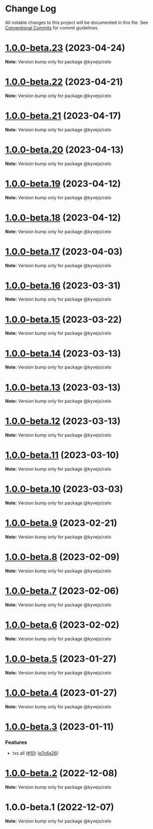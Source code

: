 # Change Log

All notable changes to this project will be documented in this file.
See [Conventional Commits](https://conventionalcommits.org) for commit guidelines.

# [1.0.0-beta.23](https://github.com/KYVENetwork/kyvejs/compare/@kyvejs/celo@1.0.0-beta.22...@kyvejs/celo@1.0.0-beta.23) (2023-04-24)

**Note:** Version bump only for package @kyvejs/celo

# [1.0.0-beta.22](https://github.com/KYVENetwork/kyvejs/compare/@kyvejs/celo@1.0.0-beta.21...@kyvejs/celo@1.0.0-beta.22) (2023-04-21)

**Note:** Version bump only for package @kyvejs/celo

# [1.0.0-beta.21](https://github.com/KYVENetwork/kyvejs/compare/@kyvejs/celo@1.0.0-beta.20...@kyvejs/celo@1.0.0-beta.21) (2023-04-17)

**Note:** Version bump only for package @kyvejs/celo

# [1.0.0-beta.20](https://github.com/KYVENetwork/kyvejs/compare/@kyvejs/celo@1.0.0-beta.19...@kyvejs/celo@1.0.0-beta.20) (2023-04-13)

**Note:** Version bump only for package @kyvejs/celo

# [1.0.0-beta.19](https://github.com/KYVENetwork/kyvejs/compare/@kyvejs/celo@1.0.0-beta.18...@kyvejs/celo@1.0.0-beta.19) (2023-04-12)

**Note:** Version bump only for package @kyvejs/celo

# [1.0.0-beta.18](https://github.com/KYVENetwork/kyvejs/compare/@kyvejs/celo@1.0.0-beta.17...@kyvejs/celo@1.0.0-beta.18) (2023-04-12)

**Note:** Version bump only for package @kyvejs/celo

# [1.0.0-beta.17](https://github.com/KYVENetwork/kyvejs/compare/@kyvejs/celo@1.0.0-beta.16...@kyvejs/celo@1.0.0-beta.17) (2023-04-03)

**Note:** Version bump only for package @kyvejs/celo

# [1.0.0-beta.16](https://github.com/KYVENetwork/kyvejs/compare/@kyvejs/celo@1.0.0-beta.15...@kyvejs/celo@1.0.0-beta.16) (2023-03-31)

**Note:** Version bump only for package @kyvejs/celo

# [1.0.0-beta.15](https://github.com/KYVENetwork/kyvejs/compare/@kyvejs/celo@1.0.0-beta.14...@kyvejs/celo@1.0.0-beta.15) (2023-03-22)

**Note:** Version bump only for package @kyvejs/celo

# [1.0.0-beta.14](https://github.com/KYVENetwork/kyvejs/compare/@kyvejs/celo@1.0.0-beta.13...@kyvejs/celo@1.0.0-beta.14) (2023-03-13)

**Note:** Version bump only for package @kyvejs/celo

# [1.0.0-beta.13](https://github.com/KYVENetwork/kyvejs/compare/@kyvejs/celo@1.0.0-beta.12...@kyvejs/celo@1.0.0-beta.13) (2023-03-13)

**Note:** Version bump only for package @kyvejs/celo

# [1.0.0-beta.12](https://github.com/KYVENetwork/kyvejs/compare/@kyvejs/celo@1.0.0-beta.11...@kyvejs/celo@1.0.0-beta.12) (2023-03-13)

**Note:** Version bump only for package @kyvejs/celo

# [1.0.0-beta.11](https://github.com/KYVENetwork/kyvejs/compare/@kyvejs/celo@1.0.0-beta.10...@kyvejs/celo@1.0.0-beta.11) (2023-03-10)

**Note:** Version bump only for package @kyvejs/celo

# [1.0.0-beta.10](https://github.com/KYVENetwork/kyvejs/compare/@kyvejs/celo@1.0.0-beta.9...@kyvejs/celo@1.0.0-beta.10) (2023-03-03)

**Note:** Version bump only for package @kyvejs/celo

# [1.0.0-beta.9](https://github.com/KYVENetwork/kyvejs/compare/@kyvejs/celo@1.0.0-beta.8...@kyvejs/celo@1.0.0-beta.9) (2023-02-21)

**Note:** Version bump only for package @kyvejs/celo

# [1.0.0-beta.8](https://github.com/KYVENetwork/kyvejs/compare/@kyvejs/celo@1.0.0-beta.7...@kyvejs/celo@1.0.0-beta.8) (2023-02-09)

**Note:** Version bump only for package @kyvejs/celo

# [1.0.0-beta.7](https://github.com/KYVENetwork/kyvejs/compare/@kyvejs/celo@1.0.0-beta.6...@kyvejs/celo@1.0.0-beta.7) (2023-02-06)

**Note:** Version bump only for package @kyvejs/celo

# [1.0.0-beta.6](https://github.com/KYVENetwork/kyvejs/compare/@kyvejs/celo@1.0.0-beta.5...@kyvejs/celo@1.0.0-beta.6) (2023-02-02)

**Note:** Version bump only for package @kyvejs/celo

# [1.0.0-beta.5](https://github.com/KYVENetwork/kyvejs/compare/@kyvejs/celo@1.0.0-beta.4...@kyvejs/celo@1.0.0-beta.5) (2023-01-27)

**Note:** Version bump only for package @kyvejs/celo

# [1.0.0-beta.4](https://github.com/KYVENetwork/kyvejs/compare/@kyvejs/celo@1.0.0-beta.3...@kyvejs/celo@1.0.0-beta.4) (2023-01-27)

**Note:** Version bump only for package @kyvejs/celo

# [1.0.0-beta.3](https://github.com/KYVENetwork/kyvejs/compare/@kyvejs/celo@1.0.0-beta.2...@kyvejs/celo@1.0.0-beta.3) (2023-01-11)

### Features

- txs all ([#10](https://github.com/KYVENetwork/kyvejs/issues/10)) ([e7c6a26](https://github.com/KYVENetwork/kyvejs/commit/e7c6a26bfd21a9193fee46b4e137f7998d46fcfd))

# [1.0.0-beta.2](https://github.com/KYVENetwork/kyvejs/compare/@kyvejs/celo@1.0.0-beta.1...@kyvejs/celo@1.0.0-beta.2) (2022-12-08)

**Note:** Version bump only for package @kyvejs/celo

# 1.0.0-beta.1 (2022-12-07)

**Note:** Version bump only for package @kyvejs/celo
